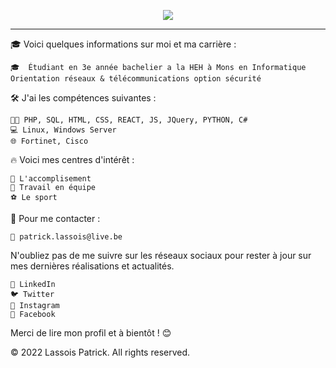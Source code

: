 <p align="center">
  <img src="https://leshorizons.net/wp-content/uploads/2019/06/DataCenter.jpg">
</p>

-------------------------------------------------------------------------------------------------------------------------------------------------------
🎓 Voici quelques informations sur moi et ma carrière :

    🎓  Étudiant en 3e année bachelier a la HEH à Mons en Informatique Orientation réseaux & télécommunications option sécurité
    
🛠 J'ai les compétences suivantes :

    👩‍💻 PHP, SQL, HTML, CSS, REACT, JS, JQuery, PYTHON, C#
    💻 Linux, Windows Server
    🌐 Fortinet, Cisco

🔥 Voici mes centres d'intérêt :

    🚀 L'accomplisement
    🤝 Travail en équipe
    ⚽ Le sport 

🤝 Pour me contacter :

    📧 patrick.lassois@live.be

N'oubliez pas de me suivre sur les réseaux sociaux pour rester à jour sur mes dernières réalisations et actualités.

    💙 LinkedIn
    🐦 Twitter
    📸 Instagram
    👥 Facebook

Merci de lire mon profil et à bientôt ! 😊

©️ 2022 Lassois Patrick. All rights reserved.
